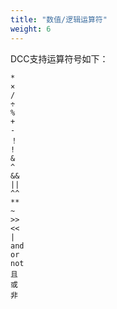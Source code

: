 ```yaml
---
title: "数值/逻辑运算符"
weight: 6
---
```


DCC支持运算符号如下：

```
*
×
/
÷
%
+
-
！
!
&
^
&&
||
^^
**
~
>>
<<
|
and
or
not
且
或
非
```